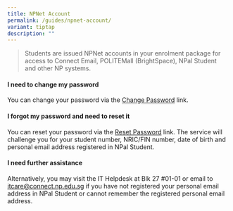 ```yaml
---
title: NPNet Account
permalink: /guides/npnet-account/
variant: tiptap
description: ""
---
```

<blockquote>
<p>​Students are issued NPNet accounts in your enrolment package for access
to Connect Email, POLITEMall (BrightSpace), NPal Student and other NP systems.</p>
</blockquote>
<h4>I need to change my password</h4>
<p>You can change your password via the <a href="https://www1.np.edu.sg/cc/std_acct/pwdchange/login.aspx" rel="noopener noreferrer nofollow" target="_blank">Change Password</a> link.</p>
<p></p>
<h4>I forgot my password and need to reset it</h4>
<p>You can reset your password via the <a href="https://www1.np.edu.sg/cc/std_acct/pwdreset/pwdforget.aspx" rel="noopener noreferrer nofollow" target="_blank">Reset Password</a> link.
The service will challenge you for your student number, NRIC/FIN number,
date of birth and personal email address registered in NPal Student.</p>
<p></p>
<h4>I need further assistance</h4>
<p>Alternatively, you may visit the IT Helpdesk at Blk 27 #01-01 or email
to <a href="mailto:itcare@connect.np.edu.sg" rel="noopener noreferrer nofollow" target="_blank">itcare@connect.np.edu.sg</a> if
you have not registered your personal email address in NPal Student or
cannot remember the registered personal ​email address.</p>